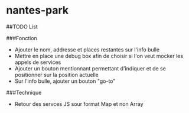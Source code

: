# nantes-park

##TODO List

###Fonction
- Ajouter le nom, addresse et places restantes sur l'info bulle
- Mettre en place une debug box afin de choisir si l'on veut mocker les appels de services
- Ajouter un bouton mentionnant permettant d'indiquer et de se positionner sur la position actuelle
- Sur l'info bulle, ajouter un bouton "go-to"

###Technique
- Retour des servces JS sour format Map et non Array
